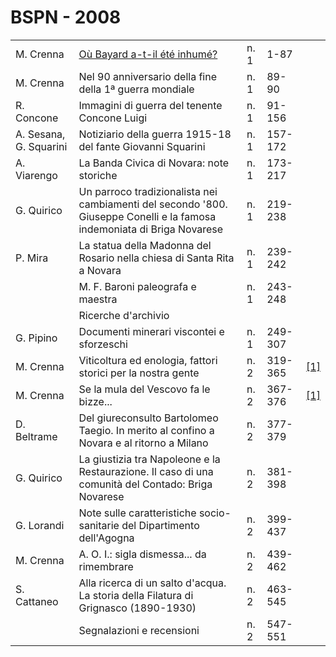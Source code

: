 # BSPN - 2008

<table>
    <tr>
        <td>M. Crenna</td>
        <td><a href="http://www.ssno.it/SSN/ssn_attiv_santi.html#bayard">Où Bayard a-t-il été inhumé?</a>
        </td>
        <td>n. 1</td>
        <td>1-87</td>
        <td></td>
    </tr>
    <tr>
        <td>M. Crenna</td>
        <td>Nel 90 anniversario della fine della 1ª guerra mondiale</td>
        <td>n. 1</td>
        <td>89-90</td>
        <td></td>
    </tr>
    <tr>
        <td>R. Concone</td>
        <td>Immagini di guerra del tenente Concone Luigi</td>
        <td>n. 1</td>
        <td>91-156</td>
        <td></td>
    </tr>
    <tr>
        <td>A. Sesana, G. Squarini</td>
        <td>Notiziario della guerra 1915-18 del fante Giovanni Squarini</td>
        <td>n. 1</td>
        <td>157-172</td>
        <td></td>
    </tr>
    <tr>
        <td>A. Viarengo</td>
        <td>La Banda Civica di Novara: note storiche</td>
        <td>n. 1</td>
        <td>173-217</td>
        <td></td>
    </tr>
    <tr>
        <td>G. Quirico</td>
        <td>Un parroco tradizionalista nei cambiamenti del secondo '800. Giuseppe Conelli e la famosa indemoniata di
            Briga Novarese
        </td>
        <td>n. 1</td>
        <td>219-238</td>
        <td></td>
    </tr>
    <tr>
        <td>P. Mira</td>
        <td>La statua della Madonna del Rosario nella chiesa di Santa Rita a Novara</td>
        <td>n. 1</td>
        <td>239-242</td>
        <td></td>
    </tr>
    <tr>
        <td></td>
        <td>M. F. Baroni paleografa e maestra</td>
        <td>n. 1</td>
        <td>243-248</td>
        <td></td>
    </tr>
    <tr>
        <td></td>
        <td>Ricerche d'archivio</td>
        <td></td>
        <td></td>
        <td></td>
    </tr>
    <tr>
        <td>G. Pipino</td>
        <td>Documenti minerari viscontei e sforzeschi</td>
        <td>n. 1</td>
        <td>249-307</td>
        <td></td>
    </tr>
    <tr>
        <td>M. Crenna</td>
        <td>Viticoltura ed enologia, fattori storici per la nostra gente</td>
        <td>n. 2</td>
        <td>319-365</td>
        <td><a href="https://en.calameo.com/read/004733128fe890fa5077a">[1]</a></td>
    </tr>
    <tr>
        <td>M. Crenna</td>
        <td>Se la mula del Vescovo fa le bizze...</td>
        <td>n. 2</td>
        <td>367-376</td>
        <td><a href="https://en.calameo.com/read/004733128e3acb421ecc4">[1]</a></td>
    </tr>
    <tr>
        <td>D. Beltrame</td>
        <td>Del giureconsulto Bartolomeo Taegio. In merito al confino a Novara e al ritorno a Milano</td>
        <td>n. 2</td>
        <td>377-379</td>
        <td></td>
    </tr>
    <tr>
        <td>G. Quirico</td>
        <td>La giustizia tra Napoleone e la Restaurazione. Il caso di una comunità del Contado: Briga Novarese
        </td>
        <td>n. 2</td>
        <td>381-398</td>
        <td></td>
    </tr>
    <tr>
        <td>G. Lorandi</td>
        <td>Note sulle caratteristiche socio-sanitarie del Dipartimento dell'Agogna</td>
        <td>n. 2</td>
        <td>399-437</td>
        <td></td>
    </tr>
    <tr>
        <td>M. Crenna</td>
        <td>A. O. I.: sigla dismessa... da rimembrare</td>
        <td>n. 2</td>
        <td>439-462</td>
        <td></td>
    </tr>
    <tr>
        <td>S. Cattaneo</td>
        <td>Alla ricerca di un salto d'acqua. La storia della Filatura di Grignasco (1890-1930)</td>
        <td>n. 2</td>
        <td>463-545</td>
        <td></td>
    </tr>
    <tr>
        <td></td>
        <td>Segnalazioni e recensioni</td>
        <td>n. 2</td>
        <td>547-551</td>
        <td></td>
    </tr>
</table>